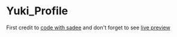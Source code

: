 # Yuki_Profile
First credit to <a href="https://github.com/codewithsadee">code with sadee</a>
and don't forget to see <a href="https://virat821.github.io">live preview</a> 
